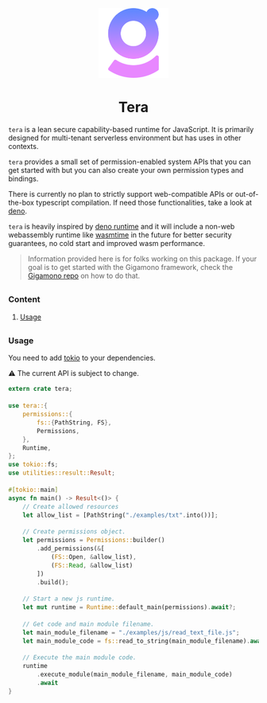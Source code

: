<div align="center">
    <a href="#" target="_blank">
        <img src="https://raw.githubusercontent.com/appcypher/gigamono-assets/main/avatar-gigamono-boxed.png" alt="Gigamono Logo" width="140" height="140"></img>
    </a>
</div>

<h1 align="center">Tera</h1>

`tera` is a lean secure capability-based runtime for JavaScript. It is primarily designed for multi-tenant serverless environment but has uses in other contexts.

`tera` provides a small set of permission-enabled system APIs that you can get started with but you can also create your own permission types and bindings.

There is currently no plan to strictly support web-compatible APIs or out-of-the-box typescript compilation. If need those functionalities, take a look at [deno](https://github.com/denoland/deno).

`tera` is heavily inspired by [deno runtime](https://github.com/denoland/deno/tree/main/runtime) and it will include a non-web webassembly runtime like [wasmtime](https://github.com/bytecodealliance/wasmtime) in the future for better security guarantees, no cold start and improved wasm performance.

> Information provided here is for folks working on this package. If your goal is to get started with the Gigamono framework, check the [Gigamono repo](https://github.com/gigamono/gigamono) on how to do that.

##

### Content

1. [Usage](#usage)

##

### Usage <a name="usage" />

You need to add [tokio](https://crates.io/crates/tokio) to your dependencies.

:warning: The current API is subject to change.

```rs
extern crate tera;

use tera::{
    permissions::{
        fs::{PathString, FS},
        Permissions,
    },
    Runtime,
};
use tokio::fs;
use utilities::result::Result;

#[tokio::main]
async fn main() -> Result<()> {
    // Create allowed resources
    let allow_list = [PathString("./examples/txt".into())];

    // Create permissions object.
    let permissions = Permissions::builder()
        .add_permissions(&[
            (FS::Open, &allow_list),
            (FS::Read, &allow_list)
        ])
        .build();

    // Start a new js runtime.
    let mut runtime = Runtime::default_main(permissions).await?;

    // Get code and main module filename.
    let main_module_filename = "./examples/js/read_text_file.js";
    let main_module_code = fs::read_to_string(main_module_filename).await?;

    // Execute the main module code.
    runtime
        .execute_module(main_module_filename, main_module_code)
        .await
}
```
